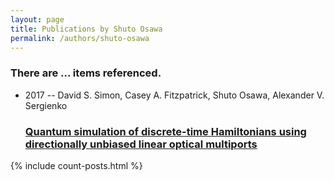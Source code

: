 ```yaml
---
layout: page
title: Publications by Shuto Osawa
permalink: /authors/shuto-osawa
---
```


<h3 id="number-posts">There are ... items referenced.</h3>
<ul class="post-list">
<li><span class='post-meta'>2017 -- David S. Simon, Casey A. Fitzpatrick, Shuto Osawa, Alexander V. Sergienko</span><h3><a class='post-link' href="{{ site.baseurl }}/quantum-simulation-of-discrete-time-hamiltonians-using-directionally-unbiased-linear-optical-multiports">Quantum simulation of discrete-time Hamiltonians using directionally unbiased linear optical multiports</a></h3></li>

</ul>
{% include count-posts.html %}
